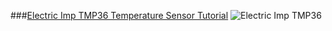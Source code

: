 ###[Electric Imp TMP36 Temperature Sensor Tutorial](https://plot.ly/electric-imp/tmp36-temperature-tutorial/)
![Electric Imp TMP36](../../imgs/electricimp-tmp36.jpg)
